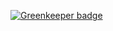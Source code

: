 
[![Greenkeeper badge](https://badges.greenkeeper.io/Freeesia/vivideo.svg)](https://greenkeeper.io/)
